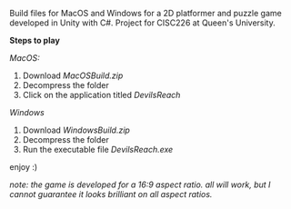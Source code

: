 Build files for MacOS and Windows for a 2D platformer and puzzle game developed in Unity with C#. Project for CISC226 at Queen's University.

**Steps to play**

_MacOS:_
1. Download _MacOSBuild.zip_
2. Decompress the folder
3. Click on the application titled _DevilsReach_

_Windows_
1. Download _WindowsBuild.zip_
2. Decompress the folder
3. Run the executable file _DevilsReach.exe_

enjoy :)

_note: the game is developed for a 16:9 aspect ratio. all will work, but I cannot guarantee it looks brilliant on all aspect ratios._
